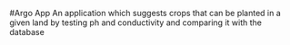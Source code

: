 #Argo App
 An application which suggests crops that can be planted in a given land by testing ph and conductivity and comparing it with the database
